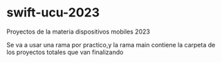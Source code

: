 # swift-ucu-2023
Proyectos de la materia dispositivos mobiles 2023


Se va a usar una rama por practico,y la rama main contiene la carpeta de los proyectos totales que van finalizando
